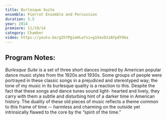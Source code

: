 ```yaml
---
title: Burlesque Suite
ensemble: Pierrot Ensemble and Percussion
duration: 5.5
year: 2014
premiere: 11/19/14
category: Chamber
video: https://youtu.be/g2h7PgioHLw?si=g1XavO11AFpdY9ba
---
```


## Program Notes:

_Burlesque Suite_ is a set of three short dances inspired by American popular dance music styles from the 1920s and 1930s. Some groups of people were portrayed in these classic songs in a prejudiced and stereotyped way; the tone of my music in its burlesque quality is a reaction to this. Despite the fact that these songs and dance tunes sound light- hearted and lively, they carry with them a subtle and disturbing hint of a darker time in American history. The duality of these old pieces of music reflects a theme common to this frame of time -- harmless and charming on the outside yet intrinsically flawed to the core by the “spirit of the time.”
